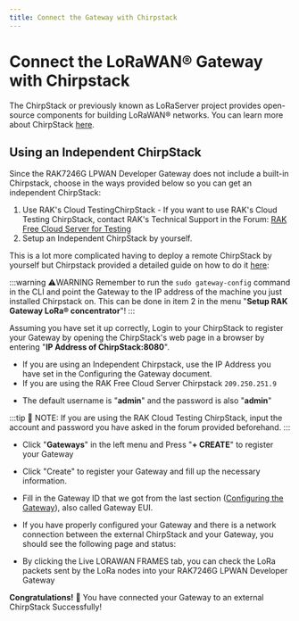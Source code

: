 ```yaml
---
title: Connect the Gateway with Chirpstack
---
```

# Connect the LoRaWAN® Gateway with Chirpstack

The ChirpStack or previously known as LoRaServer project provides open-source components for building LoRaWAN® networks. You can learn more about ChirpStack [here](https://www.chirpstack.io/).

## Using an Independent ChirpStack
Since the RAK7246G LPWAN Developer Gateway does not include a built-in Chirpstack, choose in the ways provided below so you can get an independent ChirpStack:
1. Use RAK's Cloud TestingChirpStack - If you want to use RAK's Cloud Testing ChirpStack, contact RAK's Technical Support in the Forum: [RAK Free Cloud Server for Testing](https://forum.rakwireless.com/t/rak-free-cloud-loraserver-for-testing/344)
2. Setup an Independent ChirpStack by yourself.

This is a lot more complicated having to deploy a remote ChirpStack by yourself but Chirpstack provided a detailed guide on how to do it [here](https://www.chirpstack.io/guides/debian-ubuntu/):

<rk-img src="/assets/images/quick-start-guide/rak7246/chirpstack_ubuntu.png" width="100%" figure-number = "1" caption="Chirpstack Getting Started Guide on Ubuntu"/>

:::warning ⚠️WARNING
  Remember to run the `sudo gateway-config` command in the CLI and point the Gateway to the IP address of the machine you just installed Chirpstack on. This can be done in item 2 in the menu "**Setup RAK Gateway LoRa® concentrator**"!
:::

Assuming you have set it up correctly, Login to your ChirpStack to register your Gateway by opening the ChirpStack's web page in a browser by entering "**IP Address of ChirpStack:8080**".

* If you are using an Independent Chirpstack, use the IP Address you have set in the Configuring the Gateway document. 
* If you are using the RAK Free Cloud Server Chirpstack `209.250.251.9`

<rk-img src="/assets/images/quick-start-guide/rak7246/chirpstack_login.png" width="100%" figure-number = "2" caption="ChirpStack Login Page"/>

* The default username is "**admin**" and the password is also "**admin**"

:::tip 📝 NOTE:
 If you are using the RAK Cloud Testing ChirpStack, input the account and password you have asked in the forum provided beforehand.
:::

<rk-img src="/assets/images/quick-start-guide/rak7246/chirpstack_home.png" width="100%" figure-number = "3" caption="ChirpStack Home Page"/>

* Click "**Gateways**" in the left menu and Press "**+ CREATE**" to register your Gateway

<rk-img src="/assets/images/quick-start-guide/rak7246/chirpstack_gateway.png" width="100%" figure-number = "4" caption="ChirpStack Registered Gateways"/>

* Click "Create" to register your Gateway and fill up the necessary information.

<rk-img src="/assets/images/quick-start-guide/rak7246/chirpstack_register_gateway.png" width="100%" figure-number = "5" caption="Registering your own Gateway"/>

* Fill in the Gateway ID that we got from the last section ([Configuring the Gateway](./configuring-the-gateway.md)), also called Gateway EUI.
<rk-img src="/assets/images/quick-start-guide/rak7246/gateway_id.png" width="100%" figure-number = "6" caption="Gateway ID"/>

* If you have properly configured your Gateway and there is a network connection between the external ChirpStack and your Gateway, you should see the following page and status:

<rk-img src="/assets/images/quick-start-guide/rak7246/chirpstack_success.png" width="100%" figure-number = "7" caption=" Successfully Registered the Gateway"/>

* By clicking the Live LORAWAN FRAMES tab, you can check the LoRa packets sent by the LoRa nodes into your RAK7246G LPWAN Developer Gateway

**Congratulations!** :tada: You have connected your Gateway to an external ChirpStack Successfully!




